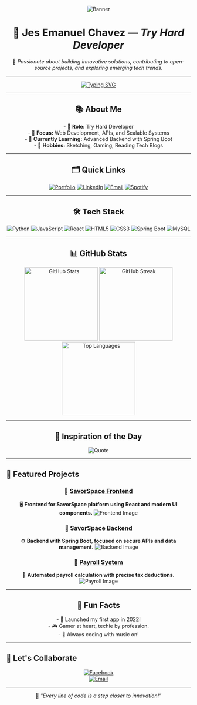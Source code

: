 <p align="center">
  <img src="https://64.media.tumblr.com/f6753c4537c395a5305d5e8b872a35bc/c2332f2c10cafb94-1c/s1280x1920/0f86834b55e59e62707ca253f8d6d212df1f1af9.jpg" alt="Banner"/>
</p>

<h1 align="center">🚀 <strong>Jes Emanuel Chavez</strong> — <em>Try Hard Developer</em></h1>

<p align="center">
  🌟 <em>Passionate about building innovative solutions, contributing to open-source projects, and exploring emerging tech trends.</em>
</p>

---

<p align="center">
  <a href="https://git.io/typing-svg">
    <img src="https://readme-typing-svg.herokuapp.com?font=Fira+Code&pause=1000&color=36BCF7&width=435&lines=Welcome+to+my+GitHub+Profile!;I'm+Jes+Emanuel+Chavez;Full-Stack+Developer+%7C+Tech+Enthusiast" alt="Typing SVG"/>
  </a>
</p>

---

<h2 align="center">📚 <strong>About Me</strong></h2>
<p align="center">
  - 💼 <strong>Role:</strong> Try Hard Developer<br />
  - 🎯 <strong>Focus:</strong> Web Development, APIs, and Scalable Systems<br />
  - 🌱 <strong>Currently Learning:</strong> Advanced Backend with Spring Boot<br />
  - 🧠 <strong>Hobbies:</strong> Sketching, Gaming, Reading Tech Blogs
</p>

---

<h2 align="center">🗂️ <strong>Quick Links</strong></h2>
<p align="center">
  <a href="#" target="_blank"><img src="https://img.shields.io/badge/Portfolio-Visit-orange?style=for-the-badge&logo=google-chrome&logoColor=white" alt="Portfolio"/></a>
  <a href="https://www.linkedin.com/in/jes-emanuel-chavez-b8ab0a342/" target="_blank"><img src="https://img.shields.io/badge/LinkedIn-Connect-blue?style=for-the-badge&logo=linkedin&logoColor=white" alt="LinkedIn"/></a>
  <a href="mailto:chavezjes71@example.com"><img src="https://img.shields.io/badge/Email-Contact-red?style=for-the-badge&logo=gmail&logoColor=white" alt="Email"/></a>
  <a href="https://open.spotify.com/playlist/1pAi9UkQMFyPMYFA0jPgae?si=3dfc0373d4a54fed" target="_blank"><img src="https://img.shields.io/badge/Spotify-Listen-green?style=for-the-badge&logo=spotify&logoColor=white" alt="Spotify"/></a>
</p>

---

<h2 align="center">🛠️ <strong>Tech Stack</strong></h2>
<p align="center">
  <img src="https://img.shields.io/badge/Python-3776AB?style=for-the-badge&logo=python&logoColor=white" alt="Python" />
  <img src="https://img.shields.io/badge/JavaScript-F7DF1E?style=for-the-badge&logo=javascript&logoColor=black" alt="JavaScript" />
  <img src="https://img.shields.io/badge/React-61DAFB?style=for-the-badge&logo=react&logoColor=black" alt="React" />
  <img src="https://img.shields.io/badge/HTML5-E34F26?style=for-the-badge&logo=html5&logoColor=white" alt="HTML5" />
  <img src="https://img.shields.io/badge/CSS3-1572B6?style=for-the-badge&logo=css3&logoColor=white" alt="CSS3" />
  <img src="https://img.shields.io/badge/Spring_Boot-6DB33F?style=for-the-badge&logo=spring&logoColor=white" alt="Spring Boot" />
  <img src="https://img.shields.io/badge/MySQL-00000F?style=for-the-badge&logo=mysql&logoColor=white" alt="MySQL" />
</p>

---

<h2 align="center">📊 <strong>GitHub Stats</strong></h2>
<p align="center">
  <img height="200" src="https://github-readme-stats.vercel.app/api?username=Cappi-dev&show_icons=true&theme=tokyonight" alt="GitHub Stats" />
  <img height="200" src="https://github-readme-streak-stats.herokuapp.com/?user=Cappi-dev&theme=tokyonight" alt="GitHub Streak" />
  <img height="200" src="https://github-readme-stats.vercel.app/api/top-langs/?username=Cappi-dev&layout=compact&theme=tokyonight" alt="Top Languages" />
</p>

---

<h2 align="center">📝 <strong>Inspiration of the Day</strong></h2>
<p align="center">
  <img src="https://quotes-github-readme.vercel.app/api?type=horizontal&theme=tokyonight" alt="Quote"/>
</p>

---
## 🚀 **Featured Projects**

<div align="center">
  
  ### 🔗 [**SavorSpace Frontend**](https://github.com/karl2522/SavorSpace-Frontend)
  🖥️ **Frontend for SavorSpace platform using React and modern UI components.**
  ![Frontend Image](https://i.pinimg.com/736x/8b/db/51/8bdb51ecf2f4c7d9a225a14b11a9d4dc.jpg)
  
  ### 🔗 [**SavorSpace Backend**](https://github.com/karl2522/SavorSpace-Backend)
  ⚙️ **Backend with Spring Boot, focused on secure APIs and data management.**
  ![Backend Image](https://i.pinimg.com/736x/af/3a/74/af3a741c07d2cfb96176a2f11470d25f.jpg)
  
  ### 🔗 [**Payroll System**](https://github.com/Cappi-dev/Payroll_System)
  💼 **Automated payroll calculation with precise tax deductions.**
  ![Payroll Image](https://i.pinimg.com/736x/a7/02/c2/a702c2ee276e68e95dc53a08f4ddfe17.jpg)
  
</div>

---

<h2 align="center">🌟 <strong>Fun Facts</strong></h2>
<p align="center">
  - 🚀 Launched my first app in 2022!<br />
  - 🎮 Gamer at heart, techie by profession.<br />
  - 🎵 Always coding with music on!
</p>

---

## 🤝 **Let's Collaborate**

<div align="center">
  
[![Facebook](https://img.shields.io/badge/Facebook-Connect-blue?style=for-the-badge&logo=facebook&logoColor=white)](https://www.facebook.com/jes.emanuel.chavez)  
[![Email](https://img.shields.io/badge/Email-Contact-red?style=for-the-badge&logo=gmail&logoColor=white)](mailto:chavezjes71@example.com)

</div>


---

<p align="center">
  🧠 <em>"Every line of code is a step closer to innovation!"</em>
</p>
